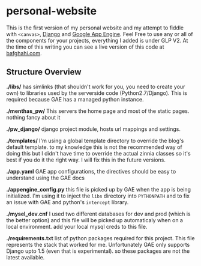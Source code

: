 personal-website
================
This is the first version of my personal website and my attempt to fiddle with
`<canvas>`, [Django](https://www.djangoproject.com/) and [Google App Engine](https://cloud.google.com/appengine/).
Feel Free to use any or all of the components for your projects, everything I added is under GLP V2.
At the time of this writing you can see a live version of this code at [bafghahi.com](http://bafghahi.com).

## Structure Overview
**./libs/** has simlinks (that shouldn't work for you, you need to create your own) to libraries used by
the serverside code (Python2.7/Django). This is required because GAE has a managed python instance.

**./menthas_pw/** This servers the home page and most of the static pages. nothing fancy about it

**./pw_django/** django project module, hosts url mappings and settings.

**./templates/** I'm using a global template directory to override the blog's default template. to my knowledge
this is not the recommended way of doing this but I didn't have time to override the actual zinnia classes
so it's best if you do it the right way. I will fix this in the future versions.

**./app.yaml** GAE app configurations, the directives should be easy to understand using the GAE docs

**./appengine_config.py** this file is picked up by GAE when the app is being initialized. I'm using it to
inject the `libs` directory into `PYTHONPATH` and to fix an issue with GAE and python's `intercept` library.

**./mysel_dev.cnf** I used two different databases for dev and prod (which is the better option) and this file
will be picked up automaticaly when on a local environment. add your local mysql creds to this file.

**./requirements.txt** list of python packages required for this project. This file represents the stack that
worked for me. Unfortunately GAE only supports Django upto 1.5 (even that is experimental). so these packages
are not the latest available.
